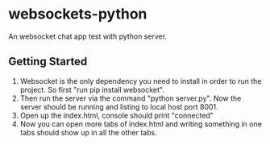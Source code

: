 # websockets-python
An websocket chat app test with python server. 

## Getting Started
1. Websocket is the only dependency you need to install in order to run the project. So first "run pip install websocket".
2. Then run the server via the command "python server.py". Now the server should be running and listing to local host port 8001.
3. Open up the index.html, console should print "connected"
4. Now you can open more tabs of index.html and writing something in one tabs should show up in all the other tabs.
